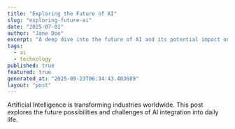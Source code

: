 ```yaml
---
title: "Exploring the Future of AI"
slug: "exploring-future-ai"
date: "2025-07-01"
author: "Jane Doe"
excerpt: "A deep dive into the future of AI and its potential impact on various sectors."
tags:
  - ai
  - technology
published: true
featured: true
generated_at: "2025-09-23T06:34:43.403689"
layout: "post"
---
```


Artificial Intelligence is transforming industries worldwide. This post explores the future possibilities and challenges of AI integration into daily life.